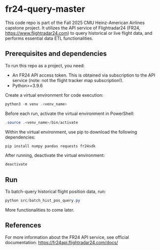 # fr24-query-master
This code repo is part of the Fall 2025 CMU Heinz-American Airlines capstone project. It utilizes the API service of Flightradar24 (FR24, https://www.flightradar24.com) to query historical or live flight data, and performs essential data ETL functionalities.

## Prerequisites and dependencies
To run this repo as a project, you need:

- An FR24 API access token. This is obtained via subscription to the API service (note: not the flight tracker map subscription!).
- Python>=3.9.6

Create a virtual environment for code execution:

```powershell
python3 -m venv .<venv_name>
```

Before each run, activate the virtual environment in PowerShell:

```powershell
.source .<venv_name>/bin/activate
```

Within the virtual environment, use pip to download the following dependencies:
```powershell
pip install numpy pandas requests fr24sdk
```

After running, deactivate the virtual environment:

```powershell
deactivate
```

## Run
To batch-query historical flight position data, run:

```powershell
python src/batch_hist_pos_query.py
```

More functionalities to come later.

## References
For more information about the FR24 API service, see official documentation: https://fr24api.flightradar24.com/docs/
